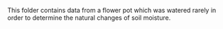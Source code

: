 This folder contains data from a flower pot which was watered rarely in order to determine the natural changes of soil moisture.

